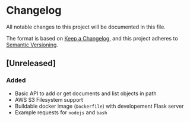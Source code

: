 # Changelog

All notable changes to this project will be documented in this file.

The format is based on [Keep a Changelog](https://keepachangelog.com/en/1.1.0/),
and this project adheres to [Semantic Versioning](https://semver.org/spec/v2.0.0.html).

## [Unreleased]

### Added

- Basic API to add or get documents and list objects in path
- AWS S3 Filesystem support
- Buildable docker image (`Dockerfile`) with developement Flask server
- Example requests for `nodejs` and `bash`